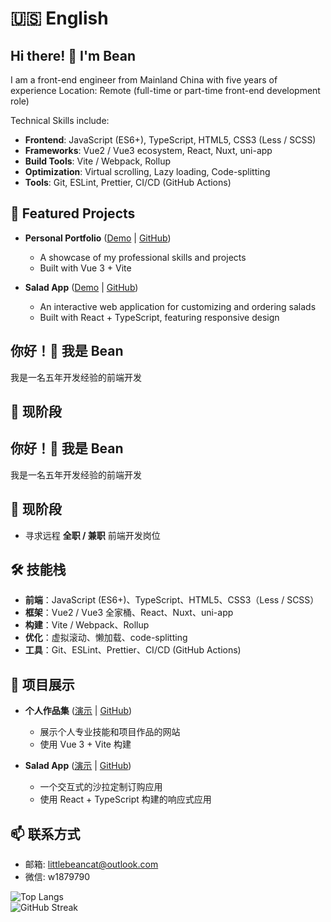 # 🇺🇸 English

## Hi there! 👋 I'm Bean

I am a front-end engineer from Mainland China with five years of experience
Location: Remote (full-time or part-time front-end development role)

Technical Skills include:

- **Frontend**: JavaScript (ES6+), TypeScript, HTML5, CSS3 (Less / SCSS)
- **Frameworks**: Vue2 / Vue3 ecosystem, React, Nuxt, uni-app
- **Build Tools**: Vite / Webpack, Rollup
- **Optimization**: Virtual scrolling, Lazy loading, Code-splitting
- **Tools**: Git, ESLint, Prettier, CI/CD (GitHub Actions)

## 🎯 Featured Projects

- **Personal Portfolio** ([Demo](http://bean.binballs.top/) | [GitHub](https://github.com/ooBean/portfolio-vue3-vite))
  - A showcase of my professional skills and projects
  - Built with Vue 3 + Vite
  
- **Salad App** ([Demo](http://bean.binballs.top/salad-app/) | [GitHub](https://github.com/ooBean/salad-app))
  - An interactive web application for customizing and ordering salads
  - Built with React + TypeScript, featuring responsive design


## 你好！👋 我是 Bean

我是一名五年开发经验的前端开发
## 🔭 现阶段

## 你好！👋 我是 Bean

我是一名五年开发经验的前端开发
## 🔭 现阶段

- 寻求远程 **全职 / 兼职** 前端开发岗位  

## 🛠 技能栈

- **前端**：JavaScript (ES6+)、TypeScript、HTML5、CSS3（Less / SCSS）  
- **框架**：Vue2 / Vue3 全家桶、React、Nuxt、uni-app  
- **构建**：Vite / Webpack、Rollup  
- **优化**：虚拟滚动、懒加载、code-splitting  
- **工具**：Git、ESLint、Prettier、CI/CD (GitHub Actions)  

## 🎯 项目展示

- **个人作品集** ([演示](http://bean.binballs.top/) | [GitHub](https://github.com/ooBean/portfolio-vue3-vite))
  - 展示个人专业技能和项目作品的网站
  - 使用 Vue 3 + Vite 构建
  
- **Salad App** ([演示](http://bean.binballs.top/salad-app/) | [GitHub](https://github.com/ooBean/salad-app))
  - 一个交互式的沙拉定制订购应用
  - 使用 React + TypeScript 构建的响应式应用

## 📫 联系方式

- 邮箱: littlebeancat@outlook.com  
- 微信: w1879790

![Top Langs](https://github-readme-stats.vercel.app/api/top-langs/?username=ooBean&layout=compact&cache_seconds=1800&langs_count=10&hide=html,css)<br>
![GitHub Streak](https://streak-stats.demolab.com/?user=ooBean)


